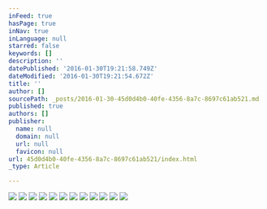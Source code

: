 ```yaml
---
inFeed: true
hasPage: true
inNav: true
inLanguage: null
starred: false
keywords: []
description: ''
datePublished: '2016-01-30T19:21:58.749Z'
dateModified: '2016-01-30T19:21:54.672Z'
title: ''
author: []
sourcePath: _posts/2016-01-30-45d0d4b0-40fe-4356-8a7c-8697c61ab521.md
published: true
authors: []
publisher:
  name: null
  domain: null
  url: null
  favicon: null
url: 45d0d4b0-40fe-4356-8a7c-8697c61ab521/index.html
_type: Article

---
```

![](https://the-grid-user-content.s3-us-west-2.amazonaws.com/ed001295-a8a5-4a4a-a6ba-7de6e6454732.jpg)
![](https://the-grid-user-content.s3-us-west-2.amazonaws.com/6210cf8e-3ed1-4194-9800-abfa652d0aaf.jpg)
![](https://the-grid-user-content.s3-us-west-2.amazonaws.com/a966fca6-7ac4-428d-b999-63e75dc94677.jpg)
![](https://the-grid-user-content.s3-us-west-2.amazonaws.com/70c68349-251f-44d2-9fca-3358f97b0641.jpg)
![](https://the-grid-user-content.s3-us-west-2.amazonaws.com/4442278b-1b49-4c84-9001-f34553af8c2e.jpg)
![](https://the-grid-user-content.s3-us-west-2.amazonaws.com/dde1797a-32b6-4a1e-b5fa-822afc6486f2.jpg)
![](https://the-grid-user-content.s3-us-west-2.amazonaws.com/25a13831-7e81-4a2f-ba28-add607ce0f60.jpg)
![](https://the-grid-user-content.s3-us-west-2.amazonaws.com/faee289f-deb5-4c5e-9abd-31c99514ee49.jpg)
![](https://the-grid-user-content.s3-us-west-2.amazonaws.com/c427c77f-3959-46ff-a67b-49d2e4cb6a81.jpg)
![](https://the-grid-user-content.s3-us-west-2.amazonaws.com/a02f6a42-2e2c-4524-98a2-d60c7e203c85.jpg)
![](https://the-grid-user-content.s3-us-west-2.amazonaws.com/5ef6567a-6076-49bc-9e0b-d654d78ce9a1.jpg)
![](https://the-grid-user-content.s3-us-west-2.amazonaws.com/b5d84c50-40a5-421d-9700-c96c186bbef2.jpg)